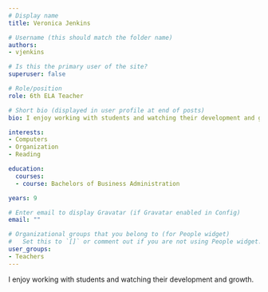 ```yaml
---
# Display name
title: Veronica Jenkins

# Username (this should match the folder name)
authors:
- vjenkins

# Is this the primary user of the site?
superuser: false

# Role/position
role: 6th ELA Teacher

# Short bio (displayed in user profile at end of posts)
bio: I enjoy working with students and watching their development and growth.

interests:
- Computers
- Organization
- Reading

education:
  courses:
  - course: Bachelors of Business Administration

years: 9

# Enter email to display Gravatar (if Gravatar enabled in Config)
email: ""

# Organizational groups that you belong to (for People widget)
#   Set this to `[]` or comment out if you are not using People widget.
user_groups:
- Teachers
---
```


I enjoy working with students and watching their development and growth.
